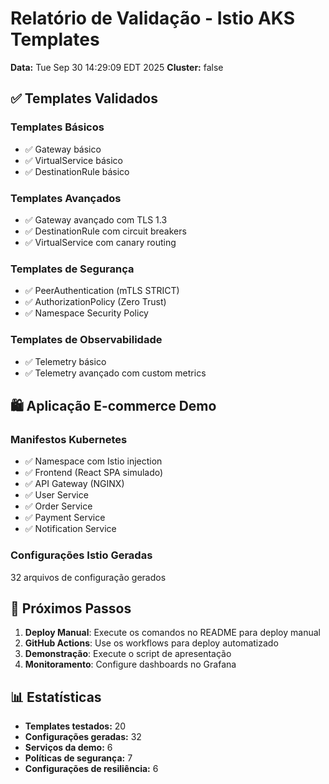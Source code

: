 # Relatório de Validação - Istio AKS Templates

**Data:** Tue Sep 30 14:29:09 EDT 2025
**Cluster:** false

## ✅ Templates Validados

### Templates Básicos
- ✅ Gateway básico
- ✅ VirtualService básico  
- ✅ DestinationRule básico

### Templates Avançados
- ✅ Gateway avançado com TLS 1.3
- ✅ DestinationRule com circuit breakers
- ✅ VirtualService com canary routing

### Templates de Segurança
- ✅ PeerAuthentication (mTLS STRICT)
- ✅ AuthorizationPolicy (Zero Trust)
- ✅ Namespace Security Policy

### Templates de Observabilidade
- ✅ Telemetry básico
- ✅ Telemetry avançado com custom metrics

## 🛍️ Aplicação E-commerce Demo

### Manifestos Kubernetes
- ✅ Namespace com Istio injection
- ✅ Frontend (React SPA simulado)
- ✅ API Gateway (NGINX)
- ✅ User Service
- ✅ Order Service  
- ✅ Payment Service
- ✅ Notification Service

### Configurações Istio Geradas
32 arquivos de configuração gerados

## 🎯 Próximos Passos

1. **Deploy Manual**: Execute os comandos no README para deploy manual
2. **GitHub Actions**: Use os workflows para deploy automatizado
3. **Demonstração**: Execute o script de apresentação
4. **Monitoramento**: Configure dashboards no Grafana

## 📊 Estatísticas

- **Templates testados:** 20
- **Configurações geradas:** 32
- **Serviços da demo:** 6
- **Políticas de segurança:** 7
- **Configurações de resiliência:** 6

